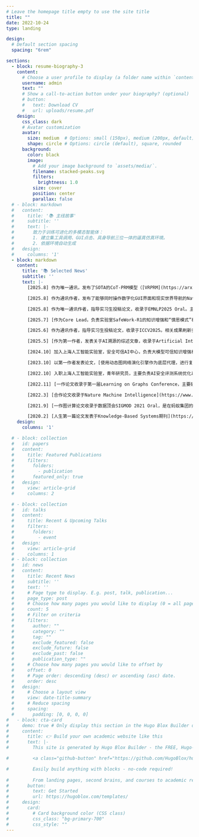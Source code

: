 ```yaml
---
# Leave the homepage title empty to use the site title
title: ""
date: 2022-10-24
type: landing

design:
  # Default section spacing
  spacing: "6rem"

sections:
  - block: resume-biography-3
    content:
      # Choose a user profile to display (a folder name within `content/authors/`)
      username: admin
      text: ""
      # Show a call-to-action button under your biography? (optional)
      # button:
      #   text: Download CV
      #   url: uploads/resume.pdf
    design:
      css_class: dark
      # Avatar customization
      avatar:
        size: medium  # Options: small (150px), medium (200px, default), large (320px), xl (400px), xxl (500px)
        shape: circle # Options: circle (default), square, rounded
      background:
        color: black
        image:
          # Add your image background to `assets/media/`.
          filename: stacked-peaks.svg
          filters:
            brightness: 1.0
          size: cover
          position: center
          parallax: false
  # - block: markdown
  #   content:
  #     title: '📚 主线故事'
  #     subtitle: ''
  #     text: |-
  #       致力于训练可进化的多模态智能体：
  #       1. 建立集工具调用、GUI点击、具身导航三位一体的逼真仿真环境。
  #       2. 依据环境自动生成
  #   design:
  #     columns: '1'
  - block: markdown
    content:
      title: '📚 Selected News'
      subtitle: ''
      text: |-
        [2025.8] 作为唯一通讯，发布了SOTA的CoT-PRM模型（[VRPRM](https://arxiv.org/abs/2508.03556)），Best-of-N的Test-time Scaling效果逼近理论极限值Pass@K，仅用1/8的数据超越SOTA模型118%。

        [2025.8] 作为通讯作者，发布了能够同时操作数字化GUI界面和现实世界导航的NaviMaster大一统模型， [查阅demo请点击](https://iron-boyy.github.io/navimaster/)。

        [2025.8] 作为唯一通讯作者，指导实习生投稿论文，收录于EMNLP2025 Oral。主要研究“Uncertainty”对于Reasoning RL训练过程的影响

        [2025.7] [作为Core Lead，负责实验室SafeWork-R1的知识增强和“慎思模式”相关模块，相关成果发布于世界人工智能大会2025](https://arxiv.org/pdf/2507.18576)

        [2025.6] 作为通讯作者，指导实习生投稿论文，收录于ICCV2025。相关成果刷新多模态检索SOTA，可为具身AI提供50万帧的精确记忆检索功能,[查阅demo请点击](https://bwliu01.github.io/IDMR/)

        [2025.5] [作为第一作者，发表关于AI溯源的综述文章，收录于Artificial Intelligence Review期刊，60页两万词](https://link.springer.com/article/10.1007/s10462-025-11222-w)

        [2024.10] 加入上海人工智能实验室，安全可信AI中心，负责大模型可信知识增强相关模块

        [2023.10] 以第一作者发表论文，[使用动态图网络演化引擎作为底层代理，进行复杂交通系统的加速仿真](https://ieeexplore.ieee.org/abstract/document/10422572/)。

        [2022.10] 入职上海人工智能实验室，青年研究员，主要负责AI安全评测系统优化以及多智能体仿真平台, 连续两年绩效评估为优秀。

        [2022.11] [一作论文收录于第一届Learning on Graphs Conference，主要研究动态图的演化问题](https://proceedings.mlr.press/v198/wang22c.html)

        [2022.3] [合作论文收录于Nature Machine Intelligence](https://www.nature.com/articles/s42256-022-00459-7)

        [2021.9] [一作图计算论文收录于数据顶会SIGMOD 2021 Oral，是在蚂蚁集团的实习成果](https://dl.acm.org/doi/abs/10.1145/3448016.3457564)

        [2020.2] [人生第一篇论文发表于Knowledge-Based Systems期刊](https://www.sciencedirect.com/science/article/abs/pii/S0950705119305283)
    design:
      columns: '1'  

  # - block: collection
  #   id: papers
  #   content:
  #     title: Featured Publications
  #     filters:
  #       folders:
  #         - publication
  #       featured_only: true
  #   design:
  #     view: article-grid
  #     columns: 2

  # - block: collection
  #   id: talks
  #   content:
  #     title: Recent & Upcoming Talks
  #     filters:
  #       folders:
  #         - event
  #   design:
  #     view: article-grid
  #     columns: 1
  # - block: collection
  #   id: news
  #   content:
  #     title: Recent News
  #     subtitle: ''
  #     text: ''
  #     # Page type to display. E.g. post, talk, publication...
  #     page_type: post
  #     # Choose how many pages you would like to display (0 = all pages)
  #     count: 5
  #     # Filter on criteria
  #     filters:
  #       author: ""
  #       category: ""
  #       tag: ""
  #       exclude_featured: false
  #       exclude_future: false
  #       exclude_past: false
  #       publication_type: ""
  #     # Choose how many pages you would like to offset by
  #     offset: 0
  #     # Page order: descending (desc) or ascending (asc) date.
  #     order: desc
  #   design:
  #     # Choose a layout view
  #     view: date-title-summary
  #     # Reduce spacing
  #     spacing:
  #       padding: [0, 0, 0, 0]
#   - block: cta-card
#     demo: true # Only display this section in the Hugo Blox Builder demo site
#     content:
#       title: 👉 Build your own academic website like this
#       text: |-
#         This site is generated by Hugo Blox Builder - the FREE, Hugo-based open source website builder trusted by 250,000+ academics like you.

#         <a class="github-button" href="https://github.com/HugoBlox/hugo-blox-builder" data-color-scheme="no-preference: light; light: light; dark: dark;" data-icon="octicon-star" data-size="large" data-show-count="true" aria-label="Star HugoBlox/hugo-blox-builder on GitHub">Star</a>

#         Easily build anything with blocks - no-code required!
        
#         From landing pages, second brains, and courses to academic resumés, conferences, and tech blogs.
#       button:
#         text: Get Started
#         url: https://hugoblox.com/templates/
#     design:
#       card:
#         # Card background color (CSS class)
#         css_class: "bg-primary-700"
#         css_style: ""
---
```

